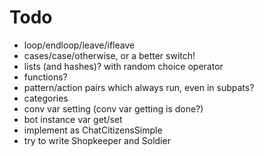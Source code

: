 # Todo
- loop/endloop/leave/ifleave
- cases/case/otherwise, or a better switch!
- lists (and hashes)? with random choice operator
- functions?
- pattern/action pairs which always run, even in subpats?
- categories
- conv var setting (conv var getting is done?)
- bot instance var get/set
- implement as ChatCitizensSimple
- try to write Shopkeeper and Soldier
